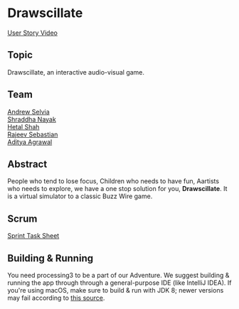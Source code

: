 # Drawscillate

[User Story Video](https://youtu.be/8FFxvjQ4u8Q)

## Topic

Drawscillate, an interactive audio-visual game.

## Team 

[Andrew Selvia](https://github.com/AndrewSelvia)<br/>
[Shraddha Nayak](https://github.com/shraddhanayak07)<br/>
[Hetal Shah](https://github.com/ihetal)<br/>
[Rajeev Sebastian](https://github.com/RajeevSebastian)<br/>
[Aditya Agrawal](https://github.com/agrawaladit)<br/>

## Abstract

People who tend to lose focus, Children who needs to have fun, Aartists who needs to explore, we have a one stop solution for you, **Drawscillate**. It is a virtual simulator to a classic Buzz Wire game.


## Scrum

[Sprint Task Sheet](https://docs.google.com/spreadsheets/d/1EVMsOQ3g3JuIVDFdPkGSJBxW_JH25RkZzY6yD2SRak4)

## Building & Running

You need processing3 to be a part of our Adventure. We suggest building & running the app through through a general-purpose IDE (like IntelliJ IDEA). If you're using macOS, make sure to build & run with JDK 8; newer versions may fail according to [this source](https://discourse.processing.org/t/keep-getting-noclassdeffounderror-errors-on-mac/11727).
